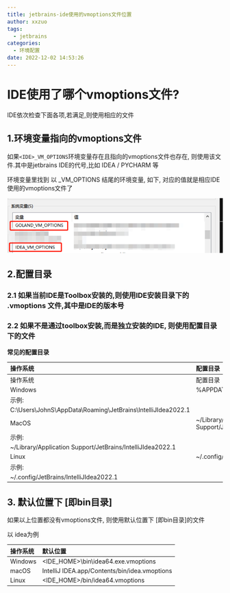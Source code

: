 ```yaml
---
title: jetbrains-ide使用的vmoptions文件位置
author: xxzuo
tags:
  - jetbrains
categories:
  - 环境配置
date: 2022-12-02 14:53:26
---
```


# IDE使用了哪个vmoptions文件? 

IDE依次检查下面各项,若满足,则使用相应的文件

## 1.环境变量指向的vmoptions文件

如果`<IDE>_VM_OPTIONS`环境变量存在且指向的vmoptions文件也存在, 则使用该文件.其中<IDE>是jetbrains IDE的代号,比如 IDEA / PYCHARM 等

环境变量里找到 以 _VM_OPTIONS 结尾的环境变量, 如下, 对应的值就是相应IDE使用的vmoptions文件了

![](https://raw.githubusercontent.com/xxzuo/pic_host/main/image2022-12-1_11-12-53.png)



## 2.配置目录

### 2.1 如果当前IDE是Toolbox安装的,则使用IDE安装目录下的 <version>.vmoptions 文件,其中<version>是IDE的版本号



### 2.2 如果不是通过toolbox安装,而是独立安装的IDE, 则使用配置目录下的文件

**常见的配置目录**

| 操作系统                                                    | 配置目录                                                   |
| :---------------------------------------------------------- | :--------------------------------------------------------- |
| 操作系统                                                    | 配置目录                                                   |
| Windows                                                     | %APPDATA%\JetBrains\<product><version>                     |
| 示例:                                                       |                                                            |
| C:\Users\JohnS\AppData\Roaming\JetBrains\IntelliJIdea2022.1 |                                                            |
| MacOS                                                       | ~/Library/Application Support/JetBrains/<product><version> |
| 示例:                                                       |                                                            |
| ~/Library/Application Support/JetBrains/IntelliJIdea2022.1  |                                                            |
| Linux                                                       | ~/.config/JetBrains/<product><version>                     |
| 示例:                                                       |                                                            |
| ~/.config/JetBrains/IntelliJIdea2022.1                      |                                                            |



## 3. 默认位置下 [即bin目录]

如果以上位置都没有vmoptions文件, 则使用默认位置下 [即bin目录]的文件

以 idea为例

| 操作系统 | 默认位置                                      |
| :------- | :-------------------------------------------- |
| Windows  | <IDE_HOME>\bin\idea64.exe.vmoptions           |
| macOS    | IntelliJ IDEA.app/Contents/bin/idea.vmoptions |
| Linux    | <IDE_HOME>/bin/idea64.vmoptions               |
